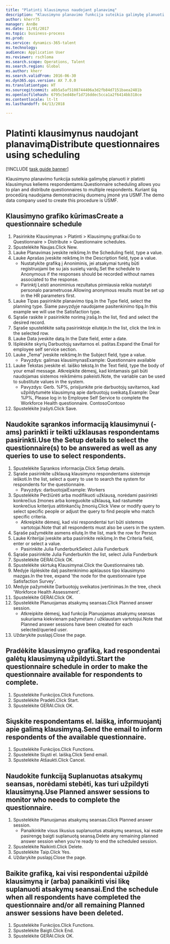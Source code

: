```yaml
--- 
title: "Platinti klausimynus naudojant planavimą"
description: "Klausimyno planavimo funkcija suteikia galimybę planuoti ir platinti klausimynus keliems respondentams."
author: kherr75
manager: AnnBe
ms.date: 11/01/2017
ms.topic: business-process
ms.prod: 
ms.service: dynamics-365-talent
ms.technology: 
audience: Application User
ms.reviewer: rschloma
ms.search.scope: Operations, Talent
ms.search.region: Global
ms.author: kherr
ms.search.validFrom: 2016-06-30
ms.dyn365.ops.version: AX 7.0.0
ms.translationtype: HT
ms.sourcegitcommit: a8b5a5af5108744406a3d2fb84d7151baea2481b
ms.openlocfilehash: 6795c5ed48ef1d716ddec5cca1a2f6414bb318ce
ms.contentlocale: lt-lt
ms.lasthandoff: 04/13/2018

---
```

# <a name="distribute-questionnaires-using-scheduling"></a><span data-ttu-id="ebc2f-103">Platinti klausimynus naudojant planavimą</span><span class="sxs-lookup"><span data-stu-id="ebc2f-103">Distribute questionnaires using scheduling</span></span>

[!INCLUDE [task guide banner](../../includes/task-guide-banner.md)]

<span data-ttu-id="ebc2f-104">Klausimyno planavimo funkcija suteikia galimybę planuoti ir platinti klausimynus keliems respondentams.</span><span class="sxs-lookup"><span data-stu-id="ebc2f-104">Questionnaire scheduling allows you to plan and distribute questionnaires to multiple respondents.</span></span> <span data-ttu-id="ebc2f-105">Kuriant šią procedūrą naudojama demonstracinių duomenų įmonė yra USMF.</span><span class="sxs-lookup"><span data-stu-id="ebc2f-105">The demo data company used to create this procedure is USMF.</span></span>


## <a name="create-a-questionnaire-schedule"></a><span data-ttu-id="ebc2f-106">Klausimyno grafiko kūrimas</span><span class="sxs-lookup"><span data-stu-id="ebc2f-106">Create a questionnaire schedule</span></span>
1. <span data-ttu-id="ebc2f-107">Pasirinkite Klausimynas > Platinti > Klausimynų grafikai.</span><span class="sxs-lookup"><span data-stu-id="ebc2f-107">Go to Questionnaire > Distribute > Questionnaire schedules.</span></span>
2. <span data-ttu-id="ebc2f-108">Spustelėkite Naujas.</span><span class="sxs-lookup"><span data-stu-id="ebc2f-108">Click New.</span></span>
3. <span data-ttu-id="ebc2f-109">Lauke Planavimas įveskite reikšmę.</span><span class="sxs-lookup"><span data-stu-id="ebc2f-109">In the Scheduling field, type a value.</span></span>
4. <span data-ttu-id="ebc2f-110">Lauke Aprašas įveskite reikšmę.</span><span class="sxs-lookup"><span data-stu-id="ebc2f-110">In the Description field, type a value.</span></span>
    * <span data-ttu-id="ebc2f-111">Nustatykite grafiką į Anoniminis, jei atsakymai turėtų būti registruojami be su jais susietų vardų.</span><span class="sxs-lookup"><span data-stu-id="ebc2f-111">Set the schedule to Anonymous if the responses should be recorded without names associated to the response.</span></span>  
    * <span data-ttu-id="ebc2f-112">Parinktį Leisti anoniminius rezultatus pirmiausia reikia nustatyti personalo parametruose.</span><span class="sxs-lookup"><span data-stu-id="ebc2f-112">Allowing anonymous results must be set up in the HR parameters first.</span></span>  
5. <span data-ttu-id="ebc2f-113">Lauke Tipas pasirinkite planavimo tipą.</span><span class="sxs-lookup"><span data-stu-id="ebc2f-113">In the Type field, select the planning type.</span></span>  <span data-ttu-id="ebc2f-114">Šiame pavyzdyje naudojame pasitenkinimo tipą.</span><span class="sxs-lookup"><span data-stu-id="ebc2f-114">In this example we will use the Satisfaction type.</span></span>
6. <span data-ttu-id="ebc2f-115">Sąraše raskite ir pasirinkite norimą įrašą.</span><span class="sxs-lookup"><span data-stu-id="ebc2f-115">In the list, find and select the desired record.</span></span>
7. <span data-ttu-id="ebc2f-116">Sąraše spustelėkite saitą pasirinktoje eilutėje.</span><span class="sxs-lookup"><span data-stu-id="ebc2f-116">In the list, click the link in the selected row.</span></span>
8. <span data-ttu-id="ebc2f-117">Lauke Data įveskite datą.</span><span class="sxs-lookup"><span data-stu-id="ebc2f-117">In the Date field, enter a date.</span></span>
9. <span data-ttu-id="ebc2f-118">Išplėskite skyrių Darbuotojų savitarnos el. paštas.</span><span class="sxs-lookup"><span data-stu-id="ebc2f-118">Expand the Email for employee self service section.</span></span>
10. <span data-ttu-id="ebc2f-119">Lauke „Tema“ įveskite reikšmę.</span><span class="sxs-lookup"><span data-stu-id="ebc2f-119">In the Subject field, type a value.</span></span>
    * <span data-ttu-id="ebc2f-120">Pavyzdys: galimas klausimynas</span><span class="sxs-lookup"><span data-stu-id="ebc2f-120">Example: Questionnaire available</span></span>  
11. <span data-ttu-id="ebc2f-121">Lauke Tekstas įveskite el. laiško tekstą.</span><span class="sxs-lookup"><span data-stu-id="ebc2f-121">In the Text field, type the body of your email message.</span></span> <span data-ttu-id="ebc2f-122">Atkreipkite dėmesį, kad kintamasis gali būti naudojamas sistemos reikšmėms pakeisti.</span><span class="sxs-lookup"><span data-stu-id="ebc2f-122">Note, the variable can be used to substitute values in the system.</span></span>
    * <span data-ttu-id="ebc2f-123">Pavyzdys: Gerb. %P%, prisijunkite prie darbuotojų savitarnos, kad užpildytumėte klausimyną apie darbuotojų sveikatą.</span><span class="sxs-lookup"><span data-stu-id="ebc2f-123">Example:   Dear %P%,  Please log in to Employee Self Service to complete the Workforce Health questionnaire.</span></span>  <span data-ttu-id="ebc2f-124">Contoso</span><span class="sxs-lookup"><span data-stu-id="ebc2f-124">Contoso</span></span>  
12. <span data-ttu-id="ebc2f-125">Spustelėkite Įrašyti.</span><span class="sxs-lookup"><span data-stu-id="ebc2f-125">Click Save.</span></span>

## <a name="use-the-setup-details-to-select-the-questionnaires-to-be-answered-as-well-as-any-queries-to-use-to-select-respondents"></a><span data-ttu-id="ebc2f-126">Naudokite sąrankos informaciją klausimynui (-ams) parinkti ir teikti užklausas respondentams pasirinkti.</span><span class="sxs-lookup"><span data-stu-id="ebc2f-126">Use the Setup details to select the questionnaire(s) to be answered as well as any queries to use to select respondents.</span></span>
1. <span data-ttu-id="ebc2f-127">Spustelėkite Sąrankos informacija.</span><span class="sxs-lookup"><span data-stu-id="ebc2f-127">Click Setup details.</span></span>
2. <span data-ttu-id="ebc2f-128">Sąraše pasirinkite užklausą klausimyno respondentams sistemoje ieškoti.</span><span class="sxs-lookup"><span data-stu-id="ebc2f-128">In the list, select a query to use to search the system for respondents for the questionnaire.</span></span>
    * <span data-ttu-id="ebc2f-129">Pavyzdys: darbuotojai</span><span class="sxs-lookup"><span data-stu-id="ebc2f-129">Example: Workers</span></span>  
3. <span data-ttu-id="ebc2f-130">Spustelėkite Peržiūrėti arba modifikuoti užklausą, norėdami pasirinkti konkrečius žmones arba koreguokite užklausą, kad rastumėte konkrečius kriterijus atitinkančių žmonių.</span><span class="sxs-lookup"><span data-stu-id="ebc2f-130">Click View or modify query to select specific people or adjust the query to find people who match specific criteria.</span></span>
    * <span data-ttu-id="ebc2f-131">Atkreipkite dėmesį, kad visi respondentai turi būti sistemos vartotojai.</span><span class="sxs-lookup"><span data-stu-id="ebc2f-131">Note that all respondents must also be users in the system.</span></span>  
4. <span data-ttu-id="ebc2f-132">Sąraše pažymėkite asmens eilutę.</span><span class="sxs-lookup"><span data-stu-id="ebc2f-132">In the list, mark the row for Person</span></span>
5. <span data-ttu-id="ebc2f-133">Lauke Kriterijai įveskite arba pasirinkite reikšmę.</span><span class="sxs-lookup"><span data-stu-id="ebc2f-133">In the Criteria field, enter or select a value.</span></span>
    * <span data-ttu-id="ebc2f-134">Pasirinkite Julia Funderburk</span><span class="sxs-lookup"><span data-stu-id="ebc2f-134">Select Julia Funderburk</span></span>  
6. <span data-ttu-id="ebc2f-135">Sąraše pasirinkite Julia Funderburk</span><span class="sxs-lookup"><span data-stu-id="ebc2f-135">In the list, select Julia Funderburk</span></span>
7. <span data-ttu-id="ebc2f-136">Spustelėkite GERAI.</span><span class="sxs-lookup"><span data-stu-id="ebc2f-136">Click OK.</span></span>
8. <span data-ttu-id="ebc2f-137">Spustelėkite skirtuką Klausimynai.</span><span class="sxs-lookup"><span data-stu-id="ebc2f-137">Click the Questionnaires tab.</span></span>
9. <span data-ttu-id="ebc2f-138">Medyje išplėskite dalį pasitenkinimo apklausos tipo klausimyno mazgas.</span><span class="sxs-lookup"><span data-stu-id="ebc2f-138">In the tree, expand 'the node for the questionnaire type Satisfaction Survey'.</span></span>
10. <span data-ttu-id="ebc2f-139">Medyje pažymėkite Darbuotojų sveikatos įvertinimas.</span><span class="sxs-lookup"><span data-stu-id="ebc2f-139">In the tree, check 'Workforce Health Assessment'.</span></span>
11. <span data-ttu-id="ebc2f-140">Spustelėkite GERAI.</span><span class="sxs-lookup"><span data-stu-id="ebc2f-140">Click OK.</span></span>
12. <span data-ttu-id="ebc2f-141">Spustelėkite Planuojamas atsakymų seansas.</span><span class="sxs-lookup"><span data-stu-id="ebc2f-141">Click Planned answer session.</span></span>
    * <span data-ttu-id="ebc2f-142">Atkreipkite dėmesį, kad funkcija Planuojamas atsakymų seansas sukuriama kiekvienam pažymėtam / užklaustam vartotojui.</span><span class="sxs-lookup"><span data-stu-id="ebc2f-142">Note that Planned answer sessions have been created for each selected/queried user.</span></span>  
13. <span data-ttu-id="ebc2f-143">Uždarykite puslapį.</span><span class="sxs-lookup"><span data-stu-id="ebc2f-143">Close the page.</span></span>

## <a name="start-the-questionnaire-schedule-in-order-to-make-the-questionnaire-available-for-respondents-to-complete"></a><span data-ttu-id="ebc2f-144">Pradėkite klausimyno grafiką, kad respondentai galėtų klausimyną užpildyti.</span><span class="sxs-lookup"><span data-stu-id="ebc2f-144">Start the questionnaire schedule in order to make the questionnaire available for respondents to complete.</span></span>
1. <span data-ttu-id="ebc2f-145">Spustelėkite Funkcijos.</span><span class="sxs-lookup"><span data-stu-id="ebc2f-145">Click Functions.</span></span>
2. <span data-ttu-id="ebc2f-146">Spustelėkite Pradėti.</span><span class="sxs-lookup"><span data-stu-id="ebc2f-146">Click Start.</span></span>
3. <span data-ttu-id="ebc2f-147">Spustelėkite GERAI.</span><span class="sxs-lookup"><span data-stu-id="ebc2f-147">Click OK.</span></span>

## <a name="send-the-email-to-inform-respondents-of-the-available-questionnaire"></a><span data-ttu-id="ebc2f-148">Siųskite respondentams el. laišką, informuojantį apie galimą klausimyną.</span><span class="sxs-lookup"><span data-stu-id="ebc2f-148">Send the email to inform respondents of the available questionnaire.</span></span>
1. <span data-ttu-id="ebc2f-149">Spustelėkite Funkcijos.</span><span class="sxs-lookup"><span data-stu-id="ebc2f-149">Click Functions.</span></span>
2. <span data-ttu-id="ebc2f-150">Spustelėkite Siųsti el. laišką.</span><span class="sxs-lookup"><span data-stu-id="ebc2f-150">Click Send email.</span></span>
3. <span data-ttu-id="ebc2f-151">Spustelėkite Atšaukti.</span><span class="sxs-lookup"><span data-stu-id="ebc2f-151">Click Cancel.</span></span>

## <a name="use-planned-answer-sessions-to-monitor-who-needs-to-complete-the-questionnaire"></a><span data-ttu-id="ebc2f-152">Naudokite funkciją Suplanuotas atsakymų seansas, norėdami stebėti, kas turi užpildyti klausimyną.</span><span class="sxs-lookup"><span data-stu-id="ebc2f-152">Use Planned answer sessions to monitor who needs to complete the questionnaire.</span></span>
1. <span data-ttu-id="ebc2f-153">Spustelėkite Planuojamas atsakymų seansas.</span><span class="sxs-lookup"><span data-stu-id="ebc2f-153">Click Planned answer session.</span></span>
    * <span data-ttu-id="ebc2f-154">Panaikinkite visus likusius suplanuotus atsakymų seansus, kai esate pasirengę baigti suplanuotą seansą.</span><span class="sxs-lookup"><span data-stu-id="ebc2f-154">Delete any remaining planned answer session when you're ready to end the scheduled session.</span></span>  
2. <span data-ttu-id="ebc2f-155">Spustelėkite Naikinti.</span><span class="sxs-lookup"><span data-stu-id="ebc2f-155">Click Delete.</span></span>
3. <span data-ttu-id="ebc2f-156">Spustelėkite Taip.</span><span class="sxs-lookup"><span data-stu-id="ebc2f-156">Click Yes.</span></span>
4. <span data-ttu-id="ebc2f-157">Uždarykite puslapį.</span><span class="sxs-lookup"><span data-stu-id="ebc2f-157">Close the page.</span></span>

## <a name="end-the-schedule-when-all-respondents-have-completed-the-questionnaire-andor-all-remaining-planned-answer-sessions-have-been-deleted"></a><span data-ttu-id="ebc2f-158">Baikite grafiką, kai visi respondentai užpildė klausimyną ir (arba) panaikinti visi likę suplanuoti atsakymų seansai.</span><span class="sxs-lookup"><span data-stu-id="ebc2f-158">End the schedule when all respondents have completed the questionnaire and/or all remaining Planned answer sessions have been deleted.</span></span>
1. <span data-ttu-id="ebc2f-159">Spustelėkite Funkcijos.</span><span class="sxs-lookup"><span data-stu-id="ebc2f-159">Click Functions.</span></span>
2. <span data-ttu-id="ebc2f-160">Spustelėkite Baigti.</span><span class="sxs-lookup"><span data-stu-id="ebc2f-160">Click End.</span></span>
3. <span data-ttu-id="ebc2f-161">Spustelėkite GERAI.</span><span class="sxs-lookup"><span data-stu-id="ebc2f-161">Click OK.</span></span>


